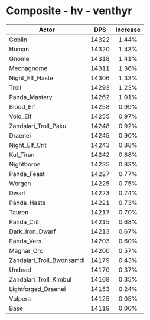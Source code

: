 # Composite - hv - venthyr
| Actor | DPS | Increase |
|---|:---:|:---:|
|Goblin|14322|1.44%|
|Human|14320|1.43%|
|Gnome|14318|1.41%|
|Mechagnome|14311|1.36%|
|Night_Elf_Haste|14306|1.33%|
|Troll|14293|1.23%|
|Panda_Mastery|14262|1.01%|
|Blood_Elf|14258|0.99%|
|Void_Elf|14255|0.97%|
|Zandalari_Troll_Paku|14248|0.92%|
|Draenei|14245|0.90%|
|Night_Elf_Crit|14243|0.88%|
|Kul_Tiran|14242|0.88%|
|Nightborne|14235|0.83%|
|Panda_Feast|14227|0.77%|
|Worgen|14225|0.75%|
|Dwarf|14223|0.74%|
|Panda_Haste|14221|0.73%|
|Tauren|14217|0.70%|
|Panda_Crit|14215|0.68%|
|Dark_Iron_Dwarf|14213|0.67%|
|Panda_Vers|14203|0.60%|
|Maghar_Orc|14200|0.57%|
|Zandalari_Troll_Bwonsamdi|14179|0.43%|
|Undead|14170|0.37%|
|Zandalari_Troll_Kimbul|14168|0.35%|
|Lightforged_Draenei|14153|0.24%|
|Vulpera|14125|0.05%|
|Base|14119|0.00%|
